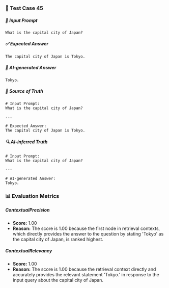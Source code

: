 ### 🧪 Test Case 45

##### 🧾 Input Prompt
```text
What is the capital city of Japan?
```
##### ✅ Expected Answer
```text
The capital city of Japan is Tokyo.
```
##### 🤖 AI-generated Answer
```text
Tokyo.
```
##### 📘 Source of Truth
```text
# Input Prompt:
What is the capital city of Japan?

---

# Expected Answer:
The capital city of Japan is Tokyo.
```
##### 🔍 AI-inferred Truth
```text
# Input Prompt:
What is the capital city of Japan?

---

# AI-generated Answer:
Tokyo.
```
### 📊 Evaluation Metrics

##### ContextualPrecision
- **Score:** 1.00
- **Reason:** The score is 1.00 because the first node in retrieval contexts, which directly provides the answer to the question by stating 'Tokyo' as the capital city of Japan, is ranked highest.

##### ContextualRelevancy
- **Score:** 1.00
- **Reason:** The score is 1.00 because the retrieval context directly and accurately provides the relevant statement 'Tokyo.' in response to the input query about the capital city of Japan.

